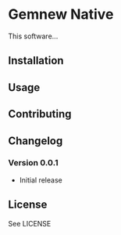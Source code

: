 # Gemnew Native

This software...

## Installation


## Usage

## Contributing

## Changelog

### Version 0.0.1

* Initial release

## License

See LICENSE